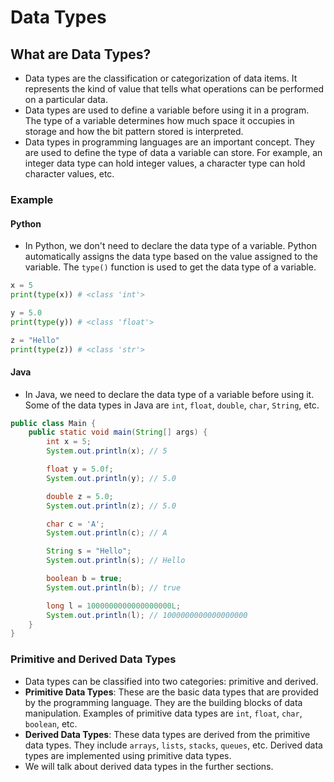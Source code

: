 # Data Types

## What are Data Types?

- Data types are the classification or categorization of data items. It represents the kind of value that tells what operations can be performed on a particular data.
- Data types are used to define a variable before using it in a program. The type of a variable determines how much space it occupies in storage and how the bit pattern stored is interpreted.
- Data types in programming languages are an important concept. They are used to define the type of data a variable can store. For example, an integer data type can hold integer values, a character type can hold character values, etc.

### Example

#### Python

- In Python, we don't need to declare the data type of a variable. Python automatically assigns the data type based on the value assigned to the variable. The `type()` function is used to get the data type of a variable.

```python
x = 5
print(type(x)) # <class 'int'>

y = 5.0
print(type(y)) # <class 'float'>

z = "Hello"
print(type(z)) # <class 'str'>
```

#### Java

- In Java, we need to declare the data type of a variable before using it. Some of the data types in Java are `int`, `float`, `double`, `char`, `String`, etc.
```java
public class Main {
    public static void main(String[] args) {
        int x = 5;
        System.out.println(x); // 5

        float y = 5.0f;
        System.out.println(y); // 5.0

        double z = 5.0;
        System.out.println(z); // 5.0

        char c = 'A';
        System.out.println(c); // A

        String s = "Hello";
        System.out.println(s); // Hello

        boolean b = true;
        System.out.println(b); // true

        long l = 1000000000000000000L;
        System.out.println(l); // 1000000000000000000
    }
}
```

### Primitive and Derived Data Types

- Data types can be classified into two categories: primitive and derived.
- **Primitive Data Types**: These are the basic data types that are provided by the programming language. They are the building blocks of data manipulation. Examples of primitive data types are `int`, `float`, `char`, `boolean`, etc.
- **Derived Data Types**: These data types are derived from the primitive data types. They include `arrays`, `lists`, `stacks`, `queues`, etc. Derived data types are implemented using primitive data types.
- We will talk about derived data types in the further sections.